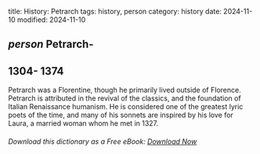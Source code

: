 title: History: Petrarch
tags: history, person
category: history
date: 2024-11-10
modified: 2024-11-10

## _person_ Petrarch-
 1304-
1374
-
Petrarch was a Florentine, though he
 primarily lived outside of Florence. Petrarch is attributed in the
 revival of the classics, and the foundation of Italian Renaissance
 humanism. He is considered one of the greatest lyric poets of the
 time, and many of his sonnets are inspired by his love for Laura, a
 married woman whom he met in 1327.


###### Download *this* dictionary as a Free eBook: [Download Now]({static}static/SerfHistoryDictionary.pdf)

